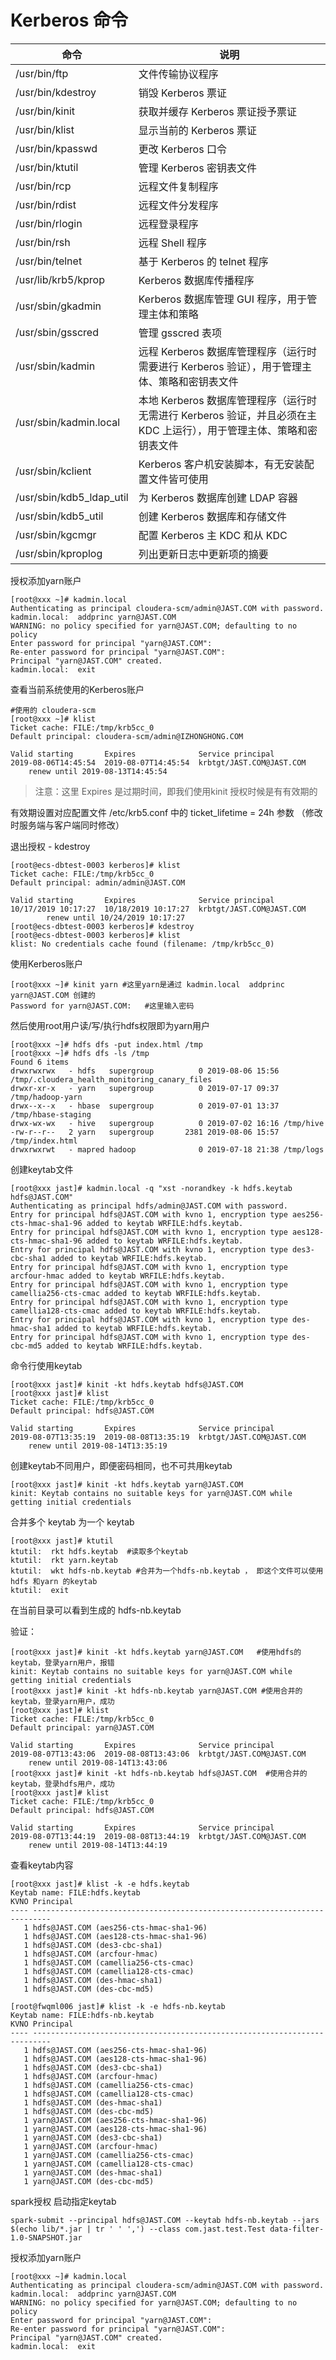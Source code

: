 # Kerberos 命令

| 命令 | 说明 |
|------|-----|
| /usr/bin/ftp | 文件传输协议程序 |
| /usr/bin/kdestroy | 销毁 Kerberos 票证 |
| /usr/bin/kinit | 获取并缓存 Kerberos 票证授予票证 |
| /usr/bin/klist | 显示当前的 Kerberos 票证 |
| /usr/bin/kpasswd | 更改 Kerberos 口令 |
| /usr/bin/ktutil | 管理 Kerberos 密钥表文件 |
| /usr/bin/rcp | 远程文件复制程序 |
| /usr/bin/rdist | 远程文件分发程序 |
| /usr/bin/rlogin | 远程登录程序 |
| /usr/bin/rsh | 远程 Shell 程序 |
| /usr/bin/telnet | 基于 Kerberos 的 telnet 程序 |
| /usr/lib/krb5/kprop | Kerberos 数据库传播程序 |
| /usr/sbin/gkadmin | Kerberos 数据库管理 GUI 程序，用于管理主体和策略 |
| /usr/sbin/gsscred | 管理 gsscred 表项 |
| /usr/sbin/kadmin | 远程 Kerberos 数据库管理程序（运行时需要进行 Kerberos 验证），用于管理主体、策略和密钥表文件 |
| /usr/sbin/kadmin.local | 本地 Kerberos 数据库管理程序（运行时无需进行 Kerberos 验证，并且必须在主 KDC 上运行），用于管理主体、策略和密钥表文件 |
| /usr/sbin/kclient | Kerberos 客户机安装脚本，有无安装配置文件皆可使用 |
| /usr/sbin/kdb5_ldap_util | 为 Kerberos 数据库创建 LDAP 容器 |
| /usr/sbin/kdb5_util | 创建 Kerberos 数据库和存储文件 |
| /usr/sbin/kgcmgr | 配置 Kerberos 主 KDC 和从 KDC |
| /usr/sbin/kproplog | 列出更新日志中更新项的摘要 |


授权添加yarn账户
```
[root@xxx ~]# kadmin.local 
Authenticating as principal cloudera-scm/admin@JAST.COM with password.
kadmin.local:  addprinc yarn@JAST.COM
WARNING: no policy specified for yarn@JAST.COM; defaulting to no policy
Enter password for principal "yarn@JAST.COM": 
Re-enter password for principal "yarn@JAST.COM": 
Principal "yarn@JAST.COM" created.
kadmin.local:  exit
```

查看当前系统使用的Kerberos账户
```
#使用的 cloudera-scm
[root@xxx ~]# klist
Ticket cache: FILE:/tmp/krb5cc_0
Default principal: cloudera-scm/admin@IZHONGHONG.COM
 
Valid starting       Expires              Service principal
2019-08-06T14:45:54  2019-08-07T14:45:54  krbtgt/JAST.COM@JAST.COM
	renew until 2019-08-13T14:45:54
```
> 注意：这里 Expires 是过期时间，即我们使用kinit 授权时候是有有效期的 

有效期设置对应配置文件  /etc/krb5.conf 中的 ticket_lifetime = 24h 参数 （修改时服务端与客户端同时修改）

退出授权 - kdestroy
```
[root@ecs-dbtest-0003 kerberos]# klist
Ticket cache: FILE:/tmp/krb5cc_0
Default principal: admin/admin@JAST.COM
 
Valid starting       Expires              Service principal
10/17/2019 10:17:27  10/18/2019 10:17:27  krbtgt/JAST.COM@JAST.COM
        renew until 10/24/2019 10:17:27
[root@ecs-dbtest-0003 kerberos]# kdestroy
[root@ecs-dbtest-0003 kerberos]# klist
klist: No credentials cache found (filename: /tmp/krb5cc_0)
```

使用Kerberos账户
```
[root@xxx ~]# kinit yarn #这里yarn是通过 kadmin.local  addprinc yarn@JAST.COM 创建的
Password for yarn@JAST.COM:   #这里输入密码
```

然后使用root用户读/写/执行hdfs权限即为yarn用户
```
[root@xxx ~]# hdfs dfs -put index.html /tmp
[root@xxx ~]# hdfs dfs -ls /tmp
Found 6 items
drwxrwxrwx   - hdfs   supergroup          0 2019-08-06 15:56 /tmp/.cloudera_health_monitoring_canary_files
drwxr-xr-x   - yarn   supergroup          0 2019-07-17 09:37 /tmp/hadoop-yarn
drwx--x--x   - hbase  supergroup          0 2019-07-01 13:37 /tmp/hbase-staging
drwx-wx-wx   - hive   supergroup          0 2019-07-02 16:16 /tmp/hive
-rw-r--r--   2 yarn   supergroup       2381 2019-08-06 15:57 /tmp/index.html
drwxrwxrwt   - mapred hadoop              0 2019-07-18 21:38 /tmp/logs
```

创建keytab文件
```
[root@xxx jast]# kadmin.local -q "xst -norandkey -k hdfs.keytab hdfs@JAST.COM"
Authenticating as principal hdfs/admin@JAST.COM with password.
Entry for principal hdfs@JAST.COM with kvno 1, encryption type aes256-cts-hmac-sha1-96 added to keytab WRFILE:hdfs.keytab.
Entry for principal hdfs@JAST.COM with kvno 1, encryption type aes128-cts-hmac-sha1-96 added to keytab WRFILE:hdfs.keytab.
Entry for principal hdfs@JAST.COM with kvno 1, encryption type des3-cbc-sha1 added to keytab WRFILE:hdfs.keytab.
Entry for principal hdfs@JAST.COM with kvno 1, encryption type arcfour-hmac added to keytab WRFILE:hdfs.keytab.
Entry for principal hdfs@JAST.COM with kvno 1, encryption type camellia256-cts-cmac added to keytab WRFILE:hdfs.keytab.
Entry for principal hdfs@JAST.COM with kvno 1, encryption type camellia128-cts-cmac added to keytab WRFILE:hdfs.keytab.
Entry for principal hdfs@JAST.COM with kvno 1, encryption type des-hmac-sha1 added to keytab WRFILE:hdfs.keytab.
Entry for principal hdfs@JAST.COM with kvno 1, encryption type des-cbc-md5 added to keytab WRFILE:hdfs.keytab.
```

命令行使用keytab 
```
[root@xxx jast]# kinit -kt hdfs.keytab hdfs@JAST.COM
[root@xxx jast]# klist
Ticket cache: FILE:/tmp/krb5cc_0
Default principal: hdfs@JAST.COM
 
Valid starting       Expires              Service principal
2019-08-07T13:35:19  2019-08-08T13:35:19  krbtgt/JAST.COM@JAST.COM
	renew until 2019-08-14T13:35:19
```

创建keytab不同用户，即便密码相同，也不可共用keytab
```
[root@xxx jast]# kinit -kt hdfs.keytab yarn@JAST.COM
kinit: Keytab contains no suitable keys for yarn@JAST.COM while getting initial credentials
```

合并多个 keytab 为一个 keytab
```
[root@xxx jast]# ktutil
ktutil:  rkt hdfs.keytab  #读取多个keytab
ktutil:  rkt yarn.keytab  
ktutil:  wkt hdfs-nb.keytab #合并为一个hdfs-nb.keytab ， 即这个文件可以使用 hdfs 和yarn 的keytab
ktutil:  exit
```

在当前目录可以看到生成的 hdfs-nb.keytab

验证：
```
[root@xxx jast]# kinit -kt hdfs.keytab yarn@JAST.COM   #使用hdfs的keytab，登录yarn用户，报错
kinit: Keytab contains no suitable keys for yarn@JAST.COM while getting initial credentials
[root@xxx jast]# kinit -kt hdfs-nb.keytab yarn@JAST.COM #使用合并的keytab，登录yarn用户，成功
[root@xxx jast]# klist
Ticket cache: FILE:/tmp/krb5cc_0
Default principal: yarn@JAST.COM
 
Valid starting       Expires              Service principal
2019-08-07T13:43:06  2019-08-08T13:43:06  krbtgt/JAST.COM@JAST.COM
	renew until 2019-08-14T13:43:06
[root@xxx jast]# kinit -kt hdfs-nb.keytab hdfs@JAST.COM  #使用合并的keytab，登录hdfs用户，成功
[root@xxx jast]# klist
Ticket cache: FILE:/tmp/krb5cc_0
Default principal: hdfs@JAST.COM
 
Valid starting       Expires              Service principal
2019-08-07T13:44:19  2019-08-08T13:44:19  krbtgt/JAST.COM@JAST.COM
	renew until 2019-08-14T13:44:19
```

查看keytab内容
```
[root@xxx jast]# klist -k -e hdfs.keytab 
Keytab name: FILE:hdfs.keytab
KVNO Principal
---- --------------------------------------------------------------------------
   1 hdfs@JAST.COM (aes256-cts-hmac-sha1-96) 
   1 hdfs@JAST.COM (aes128-cts-hmac-sha1-96) 
   1 hdfs@JAST.COM (des3-cbc-sha1) 
   1 hdfs@JAST.COM (arcfour-hmac) 
   1 hdfs@JAST.COM (camellia256-cts-cmac) 
   1 hdfs@JAST.COM (camellia128-cts-cmac) 
   1 hdfs@JAST.COM (des-hmac-sha1) 
   1 hdfs@JAST.COM (des-cbc-md5) 

[root@fwqml006 jast]# klist -k -e hdfs-nb.keytab
Keytab name: FILE:hdfs-nb.keytab
KVNO Principal
---- --------------------------------------------------------------------------
   1 hdfs@JAST.COM (aes256-cts-hmac-sha1-96) 
   1 hdfs@JAST.COM (aes128-cts-hmac-sha1-96) 
   1 hdfs@JAST.COM (des3-cbc-sha1) 
   1 hdfs@JAST.COM (arcfour-hmac) 
   1 hdfs@JAST.COM (camellia256-cts-cmac) 
   1 hdfs@JAST.COM (camellia128-cts-cmac) 
   1 hdfs@JAST.COM (des-hmac-sha1) 
   1 hdfs@JAST.COM (des-cbc-md5) 
   1 yarn@JAST.COM (aes256-cts-hmac-sha1-96) 
   1 yarn@JAST.COM (aes128-cts-hmac-sha1-96) 
   1 yarn@JAST.COM (des3-cbc-sha1) 
   1 yarn@JAST.COM (arcfour-hmac) 
   1 yarn@JAST.COM (camellia256-cts-cmac) 
   1 yarn@JAST.COM (camellia128-cts-cmac) 
   1 yarn@JAST.COM (des-hmac-sha1) 
   1 yarn@JAST.COM (des-cbc-md5) 
```

spark授权 启动指定keytab
```
spark-submit --principal hdfs@JAST.COM --keytab hdfs-nb.keytab --jars $(echo lib/*.jar | tr ' ' ',') --class com.jast.test.Test data-filter-1.0-SNAPSHOT.jar 
```

授权添加yarn账户
```
[root@xxx ~]# kadmin.local 
Authenticating as principal cloudera-scm/admin@JAST.COM with password.
kadmin.local:  addprinc yarn@JAST.COM
WARNING: no policy specified for yarn@JAST.COM; defaulting to no policy
Enter password for principal "yarn@JAST.COM": 
Re-enter password for principal "yarn@JAST.COM": 
Principal "yarn@JAST.COM" created.
kadmin.local:  exit
```

